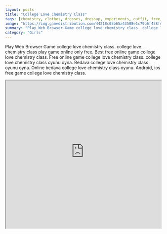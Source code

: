 ```yaml
---
layout: posts
title: "College Love Chemistry Class"
tags: [chemistry, clothes, dresses, dressup, experiments, outfit, free, online, games, oyna, game, free, games, play, play, games]
image: "https://img.gamedistribution.com/44218c05b65a43508e1c79b6f458fc9f.jpg"
summary: "Play Web Browser Game college love chemistry class. college love chemistry class play game online only free. Best free online game college love chemistry class. Free online game college love chemistry class. college love chemistry class oyunu oyna. Bedava college love chemistry class oyunu oyna. Online bedava college love chemistry class oyunu. Android, ios free game college love chemistry class."
category: "Girls"
---
```


Play Web Browser Game college love chemistry class. college love chemistry class play game online only free. Best free online game college love chemistry class. Free online game college love chemistry class. college love chemistry class oyunu oyna. Bedava college love chemistry class oyunu oyna. Online bedava college love chemistry class oyunu. Android, ios free game college love chemistry class.

<iframe width="100%" height="480px;" src="https://html5.gamedistribution.com/44218c05b65a43508e1c79b6f458fc9f/"></iframe>